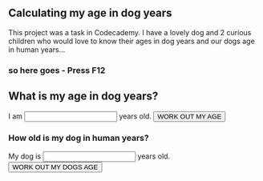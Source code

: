 <script>
  function ageInDogYears(age=21) {
    let earlyYears = 2;
    let smallDog = earlyYears * 10.5;
    let laterYears= age-2;
    let bigDog = laterYears * 4;
    let calculatedAge = smallDog+bigDog;
    console.log(`You are ${age}, that's ${calculatedAge} in dog years.`);
}

function ageInHumanYears(dogAge=1) {
    let childhood = 2;
    childhood *= 10.5;
    let adulthood = dogAge-2;
    adulthood *= 4;
    if(age<=2){
        let babyDog = age * 10.5;
        return `Your dog is ${dogAge}, that's ${babyDog} in human Years.`
    }else{
        let adjustedAge = childhood+adulthood;
        return `Your dog is ${dogAge}, that's ${adjustedAge} in human Years.`
    }
}
</script>

## Calculating my age in dog years

This project was a task in Codecademy. 
I have a lovely dog and 2 curious children who would love to know their ages in dog years 
and our dogs age in human years...

### so here goes - **Press F12**

## What is my age in dog years?

I am <input type="number" id="age" name="age"/> years old. 
<input type="button" onclick="ageInDogYears()" value="WORK OUT MY AGE" />

### How old is my dog in human years?

My dog is <input type="number" id="age" name="age"/> years old.
<input type="button" onclick="ageInHumanYears" value="WORK OUT MY DOGS AGE" />
